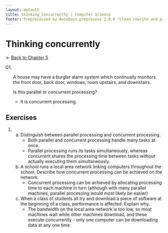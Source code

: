 ```yaml
---
layout: default
title: thinking_concurrently | Computer Science
footer: Preprocessed by AutoDocs.preprocess 2.0.0 "clean rewrite and preprocessing" ⓒ Starwort, 2020
---
```


<style>
    @counter-style question {
        prefix: "Q";
        suffix: ". ";
        system: extends decimal;
    }
    x-question > ol {
        list-style: question;
    }
    x-question > ol {
        counter-reset: list-ctr;
        list-style-type: none;
        list-style-position: outside;
    }
    x-question > ol > li {
        counter-increment: list-ctr;
    }
    x-question > ol > li:before {
        content:"Q" counter(list-ctr) ". ";
        margin-left: -25px;
    }
    ol ul, ul ul {
        list-style-type: circle;
    }
    ul {
        list-style-type: decimal;
    }
    ol ol, ul ol {
        list-style-type: lower-alpha !important;
    }
    ul ol ol, ol ol ol {
        list-style-type: lower-roman !important;
    }
</style>
# Thinking concurrently

← [Back to Chapter 5](./index.html)

<x-question>

1. A house may have a burglar alarm system which continually monitors the front door, back door, windows, room upstairs, and downstairs.

    Is this parallel or concurrent processing?

    - It is concurrent processing.

</x-question>

## Exercises

1. &#x200b;
    1. Distinguish between parallel processing and concurrent processing.
        - Both parallel and concurrent processing handle many tasks at once.
        - Parallel processing runs its tasks simultaneously, whereas concurrent shares the processing time between tasks without actually executing them simultaneously.
    2. A school runs a local area network linking computers throughout the school. Describe how concurrent processing can be achieved on the network.
        - Concurrent processing can be achieved by allocating processing time to each machine in turn (although with many parallel machines, parallel processing would most likely be easier)
    3. When a class of students all try and download a piece of software at the beginning of a class, performance is affected. Explain why.
        - The bandwidth on the local area network is too low, so most machines wait while other machines download, and these execute concurrently - only one computer can be downloading data at any one time
